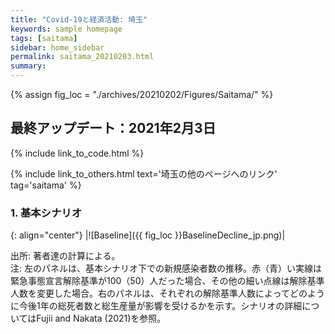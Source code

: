 ```yaml
---
title: "Covid-19と経済活動: 埼玉"
keywords: sample homepage
tags: [saitama]
sidebar: home_sidebar
permalink: saitama_20210203.html
summary:
---
```


{% assign fig_loc = "./archives/20210202/Figures/Saitama/" %}

## 最終アップデート：2021年2月3日

{% include link_to_code.html %}

{% include link_to_others.html text='埼玉の他のページへのリンク' tag='saitama' %}

<!--
埼玉の他のページへのリンク:
<table>
<tr>
{% assign cnt = 0 %}
{% for page1 in site.pages %}
    {% for tag1 in page1.tags %}
        {% if tag1 == "saitama" and page1.name != page.name %}
            <td><a href="{{page1.url | remove: "/" }}">{{page1.permalink}}</a></td>
            {% assign cnt = cnt | plus:1 %}
        {% endif %}
    {% endfor %}
{% endfor %}
</tr>
</table>
-->

### 1. 基本シナリオ

{: align="center"}
|![Baseline]({{ fig_loc }}BaselineDecline_jp.png)|

出所: 著者達の計算による。<br>
注: 左のパネルは、基本シナリオ下での新規感染者数の推移。赤（青）い実線は緊急事態宣言解除基準が100（50）人だった場合、その他の細い点線は解除基準人数を変更した場合。右のパネルは、それぞれの解除基準人数によってどのように今後1年の総死者数と総生産量が影響を受けるかを示す。シナリオの詳細についてはFujii and Nakata (2021)を参照。
<!--注: 左のパネルは、基本シナリオ下での新規感染者数の推移。赤（青）い実線は緊急事態宣言解除基準が200（50）人だった場合、その他の細い点線は解除基準人数を変更した場合。右のパネルは、それぞれの解除基準人数によってどのように今後6か月の総死者数と総生産量が影響を受けるかを示す。シナリオの詳細についてはFujii and Nakata (2021)を参照。-->
